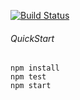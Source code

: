 [![Build Status](https://travis-ci.org/rtatol/agent-green.svg?branch=master)](https://travis-ci.org/rtatol/agent-green)

###### QuickStart
```
npm install
npm test
npm start
```